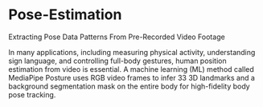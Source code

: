 # Pose-Estimation
Extracting Pose Data Patterns From Pre-Recorded Video Footage


In many applications, including measuring physical activity, understanding sign language, and controlling full-body gestures, human position estimation from video is essential. A machine learning (ML) method called MediaPipe Posture uses RGB video frames to infer 33 3D landmarks and a background segmentation mask on the entire body for high-fidelity body pose tracking.
